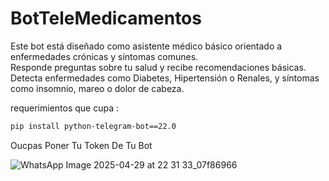# BotTeleMedicamentos
Este bot está diseñado como asistente médico básico orientado a enfermedades crónicas y síntomas comunes.
<br>
Responde preguntas sobre tu salud y recibe recomendaciones básicas. Detecta enfermedades como Diabetes, Hipertensión o Renales, y síntomas como insomnio, mareo o dolor de cabeza.

requerimientos que cupa : 
<br>
```bash
pip install python-telegram-bot==22.0
```
Oucpas Poner Tu Token De Tu Bot 

![WhatsApp Image 2025-04-29 at 22 31 33_07f86966](https://github.com/user-attachments/assets/ff2e14e1-a1c8-45b6-b93f-8ede56c349cc)
